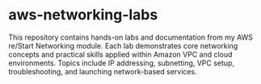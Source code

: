 # aws-networking-labs
This repository contains hands-on labs and documentation from my AWS re/Start Networking module. Each lab demonstrates core networking concepts and practical skills applied within Amazon VPC and cloud environments. Topics include IP addressing, subnetting, VPC setup, troubleshooting, and launching network-based services.
